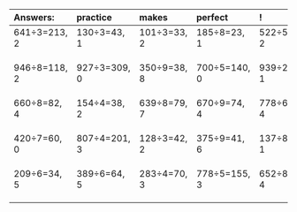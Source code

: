 | Answers: | practice | makes | perfect | ! |
| :--- | :--- | :--- | :--- | :--- |
| 641÷3=213, 2 | 130÷3=43, 1 | 101÷3=33, 2 | 185÷8=23, 1 | 522÷5=104, 2 | 
|   |   |   |   |   | 
|   |   |   |   |   | 
|   |   |   |   |   | 
| 946÷8=118, 2 | 927÷3=309, 0 | 350÷9=38, 8 | 700÷5=140, 0 | 939÷2=469, 1 | 
|   |   |   |   |   | 
|   |   |   |   |   | 
|   |   |   |   |   | 
| 660÷8=82, 4 | 154÷4=38, 2 | 639÷8=79, 7 | 670÷9=74, 4 | 778÷6=129, 4 | 
|   |   |   |   |   | 
|   |   |   |   |   | 
|   |   |   |   |   | 
| 420÷7=60, 0 | 807÷4=201, 3 | 128÷3=42, 2 | 375÷9=41, 6 | 137÷8=17, 1 | 
|   |   |   |   |   | 
|   |   |   |   |   | 
|   |   |   |   |   | 
| 209÷6=34, 5 | 389÷6=64, 5 | 283÷4=70, 3 | 778÷5=155, 3 | 652÷8=81, 4 | 
|   |   |   |   |   | 
|   |   |   |   |   | 
|   |   |   |   |   | 
